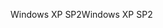 <span data-ttu-id="2af90-101">Windows XP SP2</span><span class="sxs-lookup"><span data-stu-id="2af90-101">Windows XP SP2</span></span>
